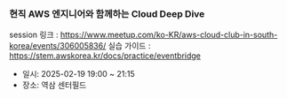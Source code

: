 ### 현직 AWS 엔지니어와 함께하는 Cloud Deep Dive

session 링크 : https://www.meetup.com/ko-KR/aws-cloud-club-in-south-korea/events/306005836/
실습 가이드 : https://stem.awskorea.kr/docs/practice/eventbridge

- 일시: 2025-02-19 19:00 ~ 21:15
- 장소: 역삼 센터필드
